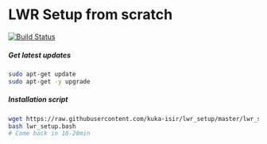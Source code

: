 # LWR Setup from scratch

[![Build Status](https://travis-ci.org/kuka-isir/lwr_setup.svg?branch=master)](https://travis-ci.org/kuka-isir/lwr_setup)

##### Get latest updates
```bash
sudo apt-get update
sudo apt-get -y upgrade
```

##### Installation script
```bash
wget https://raw.githubusercontent.com/kuka-isir/lwr_setup/master/lwr_setup.bash
bash lwr_setup.bash
# Come back in 10-20min
```

